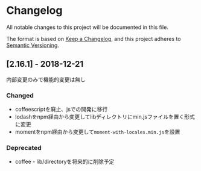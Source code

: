 # Changelog
All notable changes to this project will be documented in this file.

The format is based on [Keep a Changelog](https://keepachangelog.com/en/1.0.0/),
and this project adheres to [Semantic Versioning](https://semver.org/spec/v2.0.0.html).



## [2.16.1] - 2018-12-21

内部変更のみで機能的変更は無し

### Changed
- coffeescriptを廃止、jsでの開発に移行
- lodashをnpm経由から変更してlibディレクトリにmin.jsファイルを置く形式に変更
- momentをnpm経由から変更して`moment-with-locales.min.js`を設置


### Deprecated
- coffee - lib/directoryを将来的に削除予定

